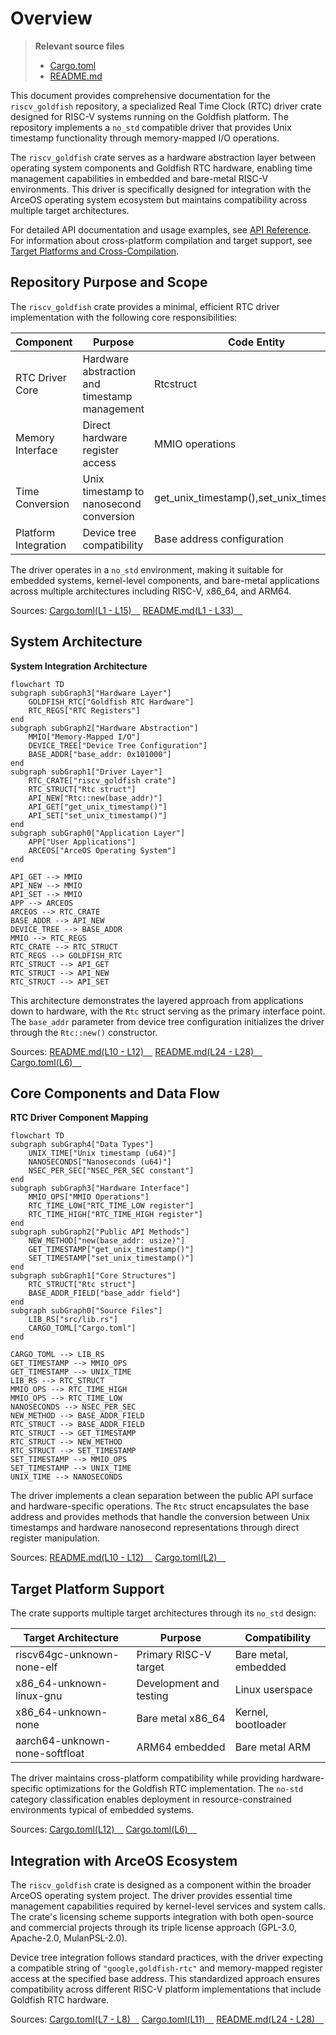 # Overview

> **Relevant source files**
> * [Cargo.toml](https://github.com/arceos-org/riscv_goldfish/blob/61e0493d/Cargo.toml)
> * [README.md](https://github.com/arceos-org/riscv_goldfish/blob/61e0493d/README.md)

This document provides comprehensive documentation for the `riscv_goldfish` repository, a specialized Real Time Clock (RTC) driver crate designed for RISC-V systems running on the Goldfish platform. The repository implements a `no_std` compatible driver that provides Unix timestamp functionality through memory-mapped I/O operations.

The `riscv_goldfish` crate serves as a hardware abstraction layer between operating system components and Goldfish RTC hardware, enabling time management capabilities in embedded and bare-metal RISC-V environments. This driver is specifically designed for integration with the ArceOS operating system ecosystem but maintains compatibility across multiple target architectures.

For detailed API documentation and usage examples, see [API Reference](/arceos-org/riscv_goldfish/2.1-api-reference). For information about cross-platform compilation and target support, see [Target Platforms and Cross-Compilation](/arceos-org/riscv_goldfish/3.1-target-platforms-and-cross-compilation).

## Repository Purpose and Scope

The `riscv_goldfish` crate provides a minimal, efficient RTC driver implementation with the following core responsibilities:

|Component|Purpose|Code Entity|
| --- | --- | --- |
|RTC Driver Core|Hardware abstraction and timestamp management|Rtcstruct|
|Memory Interface|Direct hardware register access|MMIO operations|
|Time Conversion|Unix timestamp to nanosecond conversion|get_unix_timestamp(),set_unix_timestamp()|
|Platform Integration|Device tree compatibility|Base address configuration|

The driver operates in a `no_std` environment, making it suitable for embedded systems, kernel-level components, and bare-metal applications across multiple architectures including RISC-V, x86_64, and ARM64.

Sources: [Cargo.toml(L1 - L15)&emsp;](https://github.com/arceos-org/riscv_goldfish/blob/61e0493d/Cargo.toml#L1-L15) [README.md(L1 - L33)&emsp;](https://github.com/arceos-org/riscv_goldfish/blob/61e0493d/README.md#L1-L33)

## System Architecture

**System Integration Architecture**

```mermaid
flowchart TD
subgraph subGraph3["Hardware Layer"]
    GOLDFISH_RTC["Goldfish RTC Hardware"]
    RTC_REGS["RTC Registers"]
end
subgraph subGraph2["Hardware Abstraction"]
    MMIO["Memory-Mapped I/O"]
    DEVICE_TREE["Device Tree Configuration"]
    BASE_ADDR["base_addr: 0x101000"]
end
subgraph subGraph1["Driver Layer"]
    RTC_CRATE["riscv_goldfish crate"]
    RTC_STRUCT["Rtc struct"]
    API_NEW["Rtc::new(base_addr)"]
    API_GET["get_unix_timestamp()"]
    API_SET["set_unix_timestamp()"]
end
subgraph subGraph0["Application Layer"]
    APP["User Applications"]
    ARCEOS["ArceOS Operating System"]
end

API_GET --> MMIO
API_NEW --> MMIO
API_SET --> MMIO
APP --> ARCEOS
ARCEOS --> RTC_CRATE
BASE_ADDR --> API_NEW
DEVICE_TREE --> BASE_ADDR
MMIO --> RTC_REGS
RTC_CRATE --> RTC_STRUCT
RTC_REGS --> GOLDFISH_RTC
RTC_STRUCT --> API_GET
RTC_STRUCT --> API_NEW
RTC_STRUCT --> API_SET
```

This architecture demonstrates the layered approach from applications down to hardware, with the `Rtc` struct serving as the primary interface point. The `base_addr` parameter from device tree configuration initializes the driver through the `Rtc::new()` constructor.

Sources: [README.md(L10 - L12)&emsp;](https://github.com/arceos-org/riscv_goldfish/blob/61e0493d/README.md#L10-L12) [README.md(L24 - L28)&emsp;](https://github.com/arceos-org/riscv_goldfish/blob/61e0493d/README.md#L24-L28) [Cargo.toml(L6)&emsp;](https://github.com/arceos-org/riscv_goldfish/blob/61e0493d/Cargo.toml#L6-L6)

## Core Components and Data Flow

**RTC Driver Component Mapping**

```mermaid
flowchart TD
subgraph subGraph4["Data Types"]
    UNIX_TIME["Unix timestamp (u64)"]
    NANOSECONDS["Nanoseconds (u64)"]
    NSEC_PER_SEC["NSEC_PER_SEC constant"]
end
subgraph subGraph3["Hardware Interface"]
    MMIO_OPS["MMIO Operations"]
    RTC_TIME_LOW["RTC_TIME_LOW register"]
    RTC_TIME_HIGH["RTC_TIME_HIGH register"]
end
subgraph subGraph2["Public API Methods"]
    NEW_METHOD["new(base_addr: usize)"]
    GET_TIMESTAMP["get_unix_timestamp()"]
    SET_TIMESTAMP["set_unix_timestamp()"]
end
subgraph subGraph1["Core Structures"]
    RTC_STRUCT["Rtc struct"]
    BASE_ADDR_FIELD["base_addr field"]
end
subgraph subGraph0["Source Files"]
    LIB_RS["src/lib.rs"]
    CARGO_TOML["Cargo.toml"]
end

CARGO_TOML --> LIB_RS
GET_TIMESTAMP --> MMIO_OPS
GET_TIMESTAMP --> UNIX_TIME
LIB_RS --> RTC_STRUCT
MMIO_OPS --> RTC_TIME_HIGH
MMIO_OPS --> RTC_TIME_LOW
NANOSECONDS --> NSEC_PER_SEC
NEW_METHOD --> BASE_ADDR_FIELD
RTC_STRUCT --> BASE_ADDR_FIELD
RTC_STRUCT --> GET_TIMESTAMP
RTC_STRUCT --> NEW_METHOD
RTC_STRUCT --> SET_TIMESTAMP
SET_TIMESTAMP --> MMIO_OPS
SET_TIMESTAMP --> UNIX_TIME
UNIX_TIME --> NANOSECONDS
```

The driver implements a clean separation between the public API surface and hardware-specific operations. The `Rtc` struct encapsulates the base address and provides methods that handle the conversion between Unix timestamps and hardware nanosecond representations through direct register manipulation.

Sources: [README.md(L10 - L12)&emsp;](https://github.com/arceos-org/riscv_goldfish/blob/61e0493d/README.md#L10-L12) [Cargo.toml(L2)&emsp;](https://github.com/arceos-org/riscv_goldfish/blob/61e0493d/Cargo.toml#L2-L2)

## Target Platform Support

The crate supports multiple target architectures through its `no_std` design:

|Target Architecture|Purpose|Compatibility|
| --- | --- | --- |
|riscv64gc-unknown-none-elf|Primary RISC-V target|Bare metal, embedded|
|x86_64-unknown-linux-gnu|Development and testing|Linux userspace|
|x86_64-unknown-none|Bare metal x86_64|Kernel, bootloader|
|aarch64-unknown-none-softfloat|ARM64 embedded|Bare metal ARM|

The driver maintains cross-platform compatibility while providing hardware-specific optimizations for the Goldfish RTC implementation. The `no-std` category classification enables deployment in resource-constrained environments typical of embedded systems.

Sources: [Cargo.toml(L12)&emsp;](https://github.com/arceos-org/riscv_goldfish/blob/61e0493d/Cargo.toml#L12-L12) [Cargo.toml(L6)&emsp;](https://github.com/arceos-org/riscv_goldfish/blob/61e0493d/Cargo.toml#L6-L6)

## Integration with ArceOS Ecosystem

The `riscv_goldfish` crate is designed as a component within the broader ArceOS operating system project. The driver provides essential time management capabilities required by kernel-level services and system calls. The crate's licensing scheme supports integration with both open-source and commercial projects through its triple license approach (GPL-3.0, Apache-2.0, MulanPSL-2.0).

Device tree integration follows standard practices, with the driver expecting a compatible string of `"google,goldfish-rtc"` and memory-mapped register access at the specified base address. This standardized approach ensures compatibility across different RISC-V platform implementations that include Goldfish RTC hardware.

Sources: [Cargo.toml(L7 - L8)&emsp;](https://github.com/arceos-org/riscv_goldfish/blob/61e0493d/Cargo.toml#L7-L8) [Cargo.toml(L11)&emsp;](https://github.com/arceos-org/riscv_goldfish/blob/61e0493d/Cargo.toml#L11-L11) [README.md(L24 - L28)&emsp;](https://github.com/arceos-org/riscv_goldfish/blob/61e0493d/README.md#L24-L28)